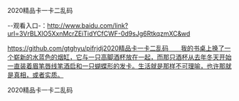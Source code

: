 2020精品卡一卡二乱码

--观看入口-：http://www.baidu.com/link?url=3VrBLXlO5XxnMcrZEiTidYCfCWF-0d9sJg6RtkqzmXC&wd

https://github.com/gtghyu/pifrjdj2020精品卡一卡二乱码　　我的书桌上换了一个崭新的水蓝色的烟缸，它与一只高脚酒杯放在一起，而那只酒杯从去年冬天开始一直装着眉笔唇线笔酒启和一只蝴蝶形的发卡。生活就是那样不可理喻，也许那就是真相，或者实质。

2020精品卡一卡二乱码
